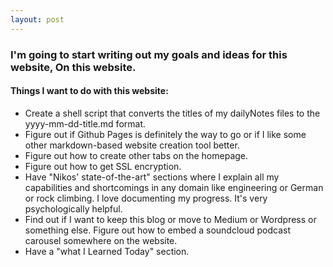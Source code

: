 ```yaml
---
layout: post
---
```


### I'm going to start writing out my goals and ideas for this website, On this website.

#### Things I want to do with this website:

*   Create a shell script that converts the titles of my dailyNotes files to the yyyy-mm-dd-title.md format.
*   Figure out if Github Pages is definitely the way to go or if I like some other markdown-based website creation tool better.
*   Figure out how to create other tabs on the homepage.
*   Figure out how to get SSL encryption.
*   Have "Nikos' state-of-the-art" sections where I explain all my capabilities and shortcomings in any domain like engineering or German or rock climbing. I love documenting my progress. It's very psychologically helpful.
*   Find out if I want to keep this blog or move to Medium or Wordpress or something else. Figure out how to embed a soundcloud podcast carousel somewhere on the website.
*   Have a "what I Learned Today" section.
